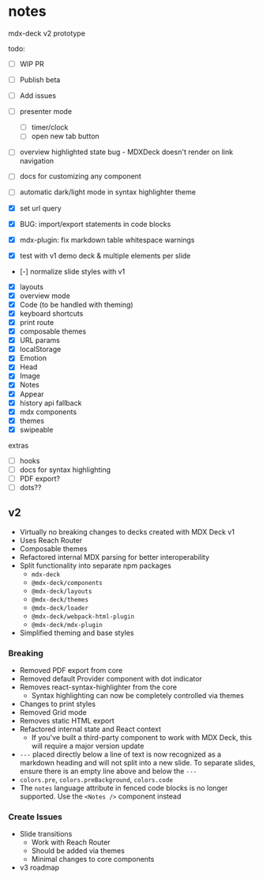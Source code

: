 # notes

mdx-deck v2 prototype

todo:

- [ ] WIP PR
- [ ] Publish beta
- [ ] Add issues

- [ ] presenter mode
  - [ ] timer/clock
  - [ ] open new tab button
- [ ] overview highlighted state bug - MDXDeck doesn't render on link navigation
- [ ] docs for customizing any component
- [ ] automatic dark/light mode in syntax highlighter theme

- [x] set url query
- [x] BUG: import/export statements in code blocks
- [x] mdx-plugin: fix markdown table whitespace warnings
- [x] test with v1 demo deck & multiple elements per slide
- [-] normalize slide styles with v1
- [x] layouts
- [x] overview mode
- [x] Code (to be handled with theming)
- [x] keyboard shortcuts
- [x] print route
- [x] composable themes
- [x] URL params
- [x] localStorage
- [x] Emotion
- [x] Head
- [x] Image
- [x] Notes
- [x] Appear
- [x] history api fallback
- [x] mdx components
- [x] themes
- [x] swipeable

extras

- [ ] hooks
- [ ] docs for syntax highlighting
- [ ] PDF export?
- [ ] dots??

## v2

- Virtually no breaking changes to decks created with MDX Deck v1
- Uses Reach Router
- Composable themes
- Refactored internal MDX parsing for better interoperability
- Split functionality into separate npm packages
  - `mdx-deck`
  - `@mdx-deck/components`
  - `@mdx-deck/layouts`
  - `@mdx-deck/themes`
  - `@mdx-deck/loader`
  - `@mdx-deck/webpack-html-plugin`
  - `@mdx-deck/mdx-plugin`
- Simplified theming and base styles

### Breaking

- Removed PDF export from core
- Removed default Provider component with dot indicator
- Removes react-syntax-highlighter from the core
  - Syntax highlighting can now be completely controlled via themes
- Changes to print styles
- Removed Grid mode
- Removes static HTML export
- Refactored internal state and React context
  - If you've built a third-party component to work with MDX Deck, this will require a major version update
- `---` placed directly below a line of text is now recognized as a markdown heading and will not split into a new slide. To separate slides, ensure there is an empty line above and below the `---`
- `colors.pre`, `colors.preBackground`, `colors.code`
- The `notes` language attribute in fenced code blocks is no longer supported. Use the `<Notes />` component instead

### Create Issues

- Slide transitions
  - Work with Reach Router
  - Should be added via themes
  - Minimal changes to core components
- v3 roadmap
